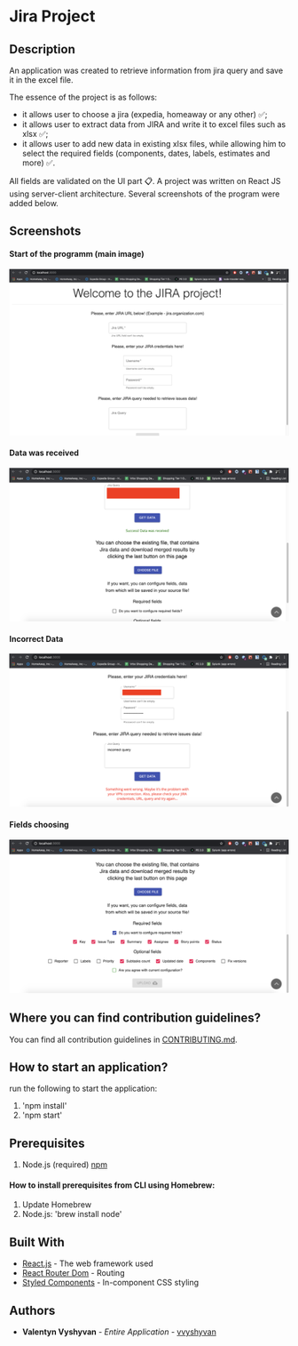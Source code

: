 # Jira Project

## Description

An application was created to retrieve information from jira query and save it in the excel file.

The essence of the project is as follows: 
- it allows user to choose a jira (expedia, homeaway or any other) ✅; 
- it allows user to extract data from JIRA and write it to excel files such as xlsx ✅;
- it allows user to add new data in existing xlsx files, while allowing him to select the required fields (components, dates, labels, estimates and more) ✅.

All fields are validated on the UI part 📋. 
A project was written on React JS using server-client architecture. Several screenshots of the program were added below.

## Screenshots

#### Start of the programm (main image)
![Alt text](/projectImages/main.png?raw=true "Main Image")

#### Data was received
![Alt text](/projectImages/success.png?raw=true "Data was received")

#### Incorrect Data
![Alt text](/projectImages/incorrectData.png?raw=true "Incorrect Data")

#### Fields choosing
![Alt text](/projectImages/fields.png?raw=true "Fields choosing")

## Where you can find contribution guidelines?
You can find all contribution guidelines in [CONTRIBUTING.md](https://github.com/SoftServeInc/jira_data_process/blob/master/CONTRIBUTING.md).

## How to start an application?

run the following to start the application:

1. 'npm install'
2. 'npm start'

## Prerequisites
1. Node.js (required) [npm](https://www.npmjs.com/get-npm)

#### How to install prerequisites from CLI using Homebrew:
1. Update Homebrew
2. Node.js: 'brew install node'

## Built With

* [React.js](https://reactjs.org/) - The web framework used
* [React Router Dom](https://www.npmjs.com/package/react-router-dom) - Routing
* [Styled Components](https://styled-components.com/) - In-component CSS styling

## Authors

* **Valentyn Vyshyvan** - *Entire Application* - [vvyshyvan](https://github.com/vvyshyvan)
